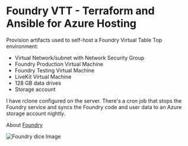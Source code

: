 # Foundry VTT - Terraform and Ansible for Azure Hosting

Provision artifacts used to self-host a Foundry Virtual Table Top environment:

* Virtual Network/subnet with Network Security Group
* Foundry Production Virtual Machine
* Foundry Testing Virtual Machine
* LiveKit Virtual Machine
* 128 GB data drives
* Storage account

I have rclone configured on the server. There's a cron job that stops the Foundry service and syncs the Foundry code and user data to an Azure storage account nightly.

About [Foundry](https://foundryvtt.com/)

![Foundry dice Image](https://github.com/silentcatfart/foundry/images/foundry-dice.webp)